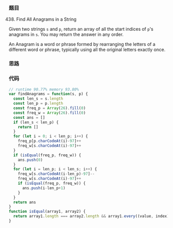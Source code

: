 ### 题目
438. Find All Anagrams in a String

Given two strings `s` and `p`, return an array of all the start indices of `p`'s anagrams in `s`. You may return the answer in any order.

An Anagram is a word or phrase formed by rearranging the letters of a different word or phrase, typically using all the original letters exactly once.

### 思路

### 代码
```javascript
// runtime 90.77% memory 93.80%
var findAnagrams = function(s, p) {
  const len_s = s.length
  const len_p = p.length
  const freq_p = Array(26).fill(0)
  const freq_w = Array(26).fill(0)
  const ans = []
  if (len_s < len_p) {
    return []
  }
  for (let i = 0; i < len_p; i++) {
    freq_p[p.charCodeAt(i)-97]++
    freq_w[s.charCodeAt(i)-97]++
  }
  if (isEqual(freq_p, freq_w)) {
    ans.push(0)
  }
  for (let i = len_p; i < len_s; i++) {
    freq_w[s.charCodeAt(i-len_p)-97]--
    freq_w[s.charCodeAt(i)-97]++
    if (isEqual(freq_p, freq_w)) {
      ans.push(i-len_p+1)
    }
  }
  return ans
}
function isEqual(array1, array2) {
  return array1.length === array2.length && array1.every((value, index) => value === array2[index])
}
```
